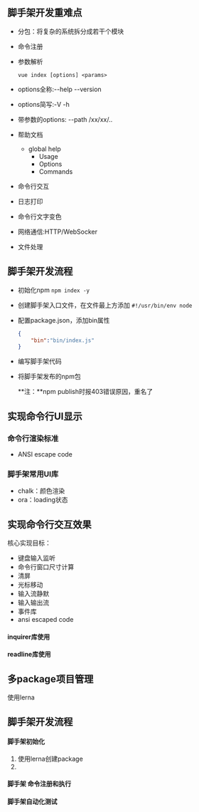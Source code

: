 ## 脚手架开发重难点

- 分包：将复杂的系统拆分成若干个模块

- 命令注册

- 参数解析

  `vue index [options] <params>`

- options全称:--help --version

- options简写:-V -h

- 带参数的options: --path /xx/xx/..

- 帮助文档

  - global help
    - Usage
    - Options
    - Commands

- 命令行交互
- 日志打印
- 命令行文字变色
- 网络通信:HTTP/WebSocker
- 文件处理

## 脚手架开发流程

- 初始化npm `npm index -y`

- 创建脚手架入口文件，在文件最上方添加 `#!/usr/bin/env node`

- 配置package.json，添加bin属性

  ```json
  {
      "bin":"bin/index.js"
  }
  ```

- 编写脚手架代码

- 将脚手架发布的npm包

  **注：**npm publish时报403错误原因，重名了

## 实现命令行UI显示

### 命令行渲染标准

- ANSI escape code

### 脚手架常用UI库

- chalk：颜色渲染
- ora：loading状态

## 实现命令行交互效果

核心实现目标：

- 键盘输入监听
- 命令行窗口尺寸计算
- 清屏
- 光标移动
- 输入流静默
- 输入输出流
- 事件库
- ansi escaped code

#### inquirer库使用

#### readline库使用

## 多package项目管理

使用lerna

## 脚手架开发流程

#### 脚手架初始化

1. 使用lerna创建package
2. 

#### 脚手架 命令注册和执行

#### 脚手架自动化测试



